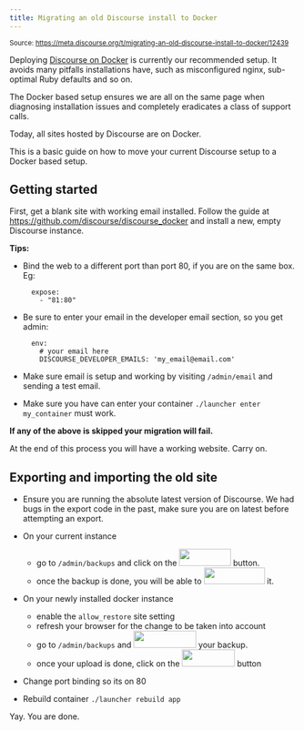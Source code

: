 ```yaml
---
title: Migrating an old Discourse install to Docker
---
```


<small class="doc-source">Source: https://meta.discourse.org/t/migrating-an-old-discourse-install-to-docker/12439</small>

Deploying [Discourse on Docker][1] is currently our recommended setup. It avoids many pitfalls installations have, such as misconfigured nginx, sub-optimal Ruby defaults and so on. 

The Docker based setup ensures we are all on the same page when diagnosing installation issues and completely eradicates a class of support calls. 

Today, all sites hosted by Discourse are on Docker. 

This is a basic guide on how to move your current Discourse setup to a Docker based setup.

## Getting started

First, get a blank site with working email installed. Follow the guide at https://github.com/discourse/discourse_docker and install a new, empty Discourse instance.

**Tips:** 

- Bind the web to a different port than port 80, if you are on the same box. Eg:

        expose:
          - "81:80"

- Be sure to enter your email in the developer email section, so you get admin:

        env:
          # your email here
          DISCOURSE_DEVELOPER_EMAILS: 'my_email@email.com'


- Make sure email is setup and working by visiting `/admin/email` and sending a test email.

- Make sure you have can enter your container `./launcher enter my_container` must work. 

**If any of the above is skipped your migration will fail.**

At the end of this process you will have a working website. Carry on.


## Exporting and importing the old site

- Ensure you are running the absolute latest version of Discourse. We had bugs in the export code in the past, make sure you are on latest before attempting an export.

- On your current instance
  - go to `/admin/backups` and click on the <img src="//discourse-meta.s3-us-west-1.amazonaws.com/original/2X/f/f5dd33b5ebbbe0cc554a4486487ff0c1108cd687.png" width="91" height="30"> button.
  - once the backup is done, you will be able to <img src="//discourse-meta.s3-us-west-1.amazonaws.com/original/2X/8/82911e76f5785a0437566e41a396288f8370b166.png" width="107" height="29"> it.

- On your newly installed docker instance
  - enable the `allow_restore` site setting
  - refresh your browser for the change to be taken into account
  - go to `/admin/backups` and <img src="//discourse-meta.s3-us-west-1.amazonaws.com/original/2X/4/4df78a685ecacb079216ac00ea94dc4e96d125af.png" width="110" height="30"> your backup.
  - once your upload is done, click on the <img src="//discourse-meta.s3-us-west-1.amazonaws.com/original/2X/8/8afc490e0d2c764e58085058928bab112d003684.png" width="93" height="30"> button


- Change port binding so its on 80

- Rebuild container `./launcher rebuild app`

Yay. You are done. 

  [1]: https://github.com/discourse/discourse_docker
